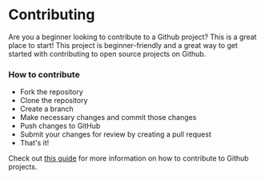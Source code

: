 # Contributing

Are you a beginner looking to contribute to a Github project? This is a great place to start! This project is beginner-friendly and a great way to get started with contributing to open source projects on Github.

### How to contribute

- Fork the repository
- Clone the repository
- Create a branch
- Make necessary changes and commit those changes
- Push changes to GitHub
- Submit your changes for review by creating a pull request
- That's it!

Check out [this guide](https://github.com/firstcontributions/first-contributions) for more information on how to contribute to Github projects.
